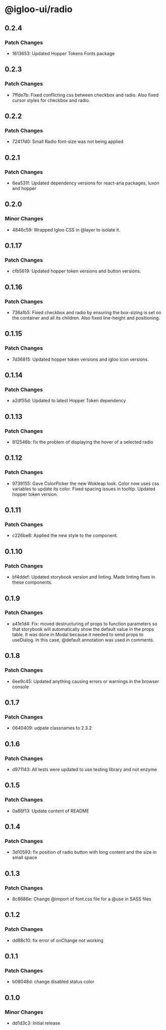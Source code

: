# @igloo-ui/radio

## 0.2.4

### Patch Changes

- 1613653: Updated Hopper Tokens Fonts package

## 0.2.3

### Patch Changes

- 7ffde7b: Fixed conflicting css between checkbox and radio. Also fixed cursor styles for checkbox and radio.

## 0.2.2

### Patch Changes

- 72417d0: Small Radio font-size was not being applied

## 0.2.1

### Patch Changes

- 6ea531f: Updated dependency versions for react-aria packages, luxon and hopper

## 0.2.0

### Minor Changes

- 4846c59: Wrapped Igloo CSS in @layer to isolate it.

## 0.1.17

### Patch Changes

- cfb5619: Updated hopper token versions and button versions.

## 0.1.16

### Patch Changes

- 736a1b5: Fixed checkbox and radio by ensuring the box-sizing is set on the container and all its children. Also fixed line-height and positioning.

## 0.1.15

### Patch Changes

- 7d36815: Updated hopper token versions and igloo icon versions.

## 0.1.14

### Patch Changes

- a2df55d: Updated to latest Hopper Token dependency

## 0.1.13

### Patch Changes

- 812546b: fix the problem of displaying the hover of a selected radio

## 0.1.12

### Patch Changes

- 9739155: Gave ColorPicker the new Wokleap look. Color now uses css variables to update its color. Fixed spacing issues in tooltip. Updated hopper token version.

## 0.1.11

### Patch Changes

- c226be8: Applied the new style to the component.

## 0.1.10

### Patch Changes

- bf4ddef: Updated storybook version and linting. Made linting fixes in these components.

## 0.1.9

### Patch Changes

- a41e1d4: Fix: moved destructuring of props to function parameters so that storybook will automatically show the default value in the props table. It was done in Modal because it needed to send props to useDialog. In this case, @default annotation was used in comments.

## 0.1.8

### Patch Changes

- 6ee9c45: Updated anything causing errors or warnings in the browser console

## 0.1.7

### Patch Changes

- 0640409: udpate classnames to 2.3.2

## 0.1.6

### Patch Changes

- d971143: All tests were updated to use testing library and not enzyme

## 0.1.5

### Patch Changes

- 0a86f13: Update content of README

## 0.1.4

### Patch Changes

- 3d10593: fix position of radio button with long content and the size in small space

## 0.1.3

### Patch Changes

- 8c8686e: Change @import of font.css file for a @use in SASS files

## 0.1.2

### Patch Changes

- dd88c10: fix error of onChange not working

## 0.1.1

### Patch Changes

- b08048d: change disabled status color

## 0.1.0

### Minor Changes

- dd1d3c3: Initial release
